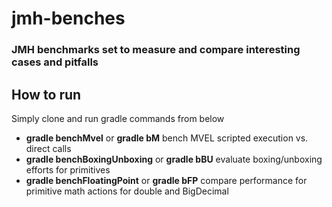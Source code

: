 # jmh-benches
### JMH benchmarks set to measure and compare interesting cases and pitfalls

## How to run
Simply clone and run gradle commands from below

- **gradle benchMvel** or **gradle bM** bench MVEL scripted execution vs. direct calls
- **gradle benchBoxingUnboxing** or **gradle bBU** evaluate boxing/unboxing efforts for primitives
- **gradle benchFloatingPoint** or **gradle bFP** compare performance for primitive math actions for double and BigDecimal